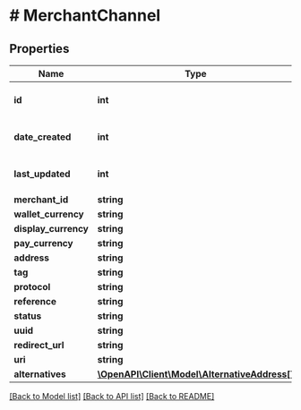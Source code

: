 # # MerchantChannel

## Properties

Name | Type | Description | Notes
------------ | ------------- | ------------- | -------------
**id** | **int** |  | [optional] [default to 0]
**date_created** | **int** |  | [optional] [default to 0]
**last_updated** | **int** |  | [optional] [default to 0]
**merchant_id** | **string** |  | [optional]
**wallet_currency** | **string** |  | [optional]
**display_currency** | **string** |  | [optional]
**pay_currency** | **string** |  | [optional]
**address** | **string** |  | [optional]
**tag** | **string** |  | [optional]
**protocol** | **string** |  | [optional]
**reference** | **string** |  | [optional]
**status** | **string** |  | [optional]
**uuid** | **string** |  | [optional]
**redirect_url** | **string** |  | [optional]
**uri** | **string** |  | [optional]
**alternatives** | [**\OpenAPI\Client\Model\AlternativeAddress[]**](AlternativeAddress.md) |  | [optional]

[[Back to Model list]](../../README.md#models) [[Back to API list]](../../README.md#endpoints) [[Back to README]](../../README.md)
